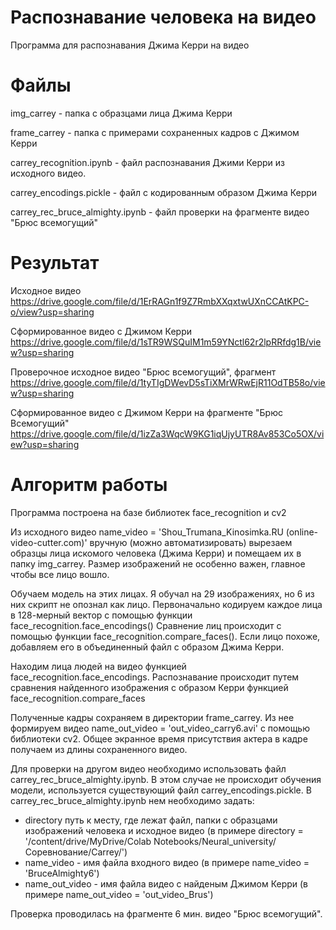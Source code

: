 # Распознавание человека на видео

Программа для распознавания Джима Керри на видео

# Файлы

img_carrey - папка с образцами лица Джима Керри

frame_carrey - папка с примерами сохраненных кадров с Джимом Керри

carrey_recognition.ipynb - файл распознавания Джими Керри из исходного видео. 

carrey_encodings.pickle - файл с кодированным образом Джима Керри

carrey_rec_bruce_almighty.ipynb - файл проверки на фрагменте видео "Брюс всемогущий"

# Результат

Исходное видео https://drive.google.com/file/d/1ErRAGn1f9Z7RmbXXqxtwUXnCCAtKPC-o/view?usp=sharing

Сформированное видео с Джимом Керри https://drive.google.com/file/d/1sTR9WSQuIM1m59YNctl62r2lpRRfdg1B/view?usp=sharing

Проверочное исходное видео "Брюс всемогущий", фрагмент https://drive.google.com/file/d/1tyTIgDWevD5sTiXMrWRwEjR11OdTB58o/view?usp=sharing

Сформированное видео с Джимом Керри на фрагменте "Брюс Всемогущий" https://drive.google.com/file/d/1izZa3WqcW9KG1iqUjyUTR8Av853Co5OX/view?usp=sharing


# Алгоритм работы
Программа построена на базе библиотек face_recognition и cv2

Из исходного видео name_video = 'Shou_Trumana_Kinosimka.RU (online-video-cutter.com)' вручную (можно автоматизировать) вырезаем образцы лица искомого человека (Джима Керри) и помещаем их в папку img_carrey. Размер изображений не особенно важен, главное чтобы все лицо вошло.

Обучаем модель на этих лицах. Я обучал на 29 изображениях, но 6 из них скрипт не опознал как лицо.
Первоначально кодируем каждое лица в 128-мерный вектор с помощью функции face_recognition.face_encodings()
Сравнение лиц происходит с помощью функции face_recognition.compare_faces(). Если лицо похоже, добавляем его в объединенный файл с образом Джима Керри.

Находим лица людей на видео функцией face_recognition.face_encodings. Распознавание происходит путем сравнения найденного изображения с образом Керри функцией face_recognition.compare_faces

Полученные кадры сохраняем в директории frame_carrey. Из нее формируем видео name_out_video = 'out_video_carry6.avi' с помощью библиотеки cv2.
Общее экранное время присутствия актера в кадре получаем из длины сохраненного видео.

Для проверки на другом видео необходимо использовать файл carrey_rec_bruce_almighty.ipynb. В этом случае не происходит обучения модели, используется существующий файл carrey_encodings.pickle. В carrey_rec_bruce_almighty.ipynb нем необходимо задать: 
- directory путь к месту, где лежат файл, папки с образцами изображений человека и исходное видео (в примере directory = '/content/drive/MyDrive/Colab Notebooks/Neural_university/Соревнование/Carrey/')
- name_video - имя файла входного видео (в примере name_video = 'BruceAlmighty6')
- name_out_video - имя файла видео с найденым Джимом Керри (в примере name_out_video = 'out_video_Brus')
 
Проверка проводилась на фрагменте 6 мин. видео "Брюс всемогущий".
